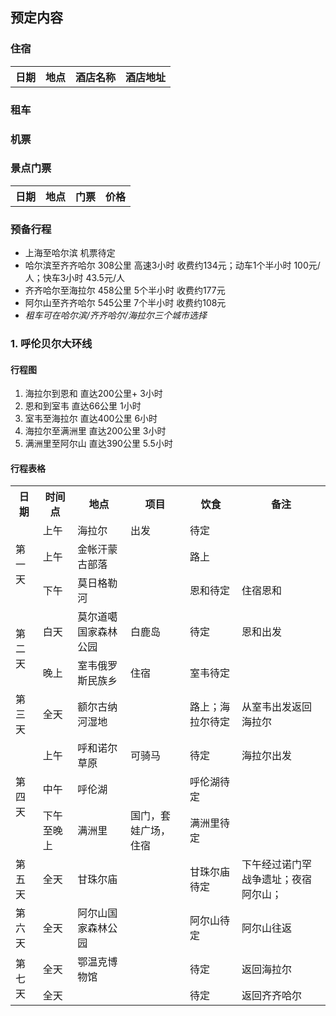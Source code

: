 ## 预定内容  

### 住宿  
<table>
	<tr>
		<th>日期</th>
		<th>地点</th>
		<th>酒店名称</th>
		<th>酒店地址</th>
	</tr>
</table>

### 租车  

### 机票 

### 景点门票  
<table>
	<tr>
		<th>日期</th>
		<th>地点</th>
		<th>门票</th>
		<th>价格</th>
	</tr>
</table>

### 预备行程
* 上海至哈尔滨 机票待定
* 哈尔滨至齐齐哈尔 308公里 高速3小时 收费约134元；动车1个半小时 100元/人；快车3小时 43.5元/人 
* 齐齐哈尔至海拉尔 458公里 5个半小时 收费约177元
* 阿尔山至齐齐哈尔 545公里 7个半小时 收费约108元 
* *租车可在哈尔滨/齐齐哈尔/海拉尔三个城市选择*

### 1. 呼伦贝尔大环线  
#### 行程图  
1. 海拉尔到恩和 直达200公里+ 3小时
2. 恩和到室韦 直达66公里 1小时
3. 室韦至海拉尔 直达400公里 6小时
4. 海拉尔至满洲里 直达200公里 3小时
5. 满洲里至阿尔山 直达390公里 5.5小时

#### 行程表格  
<table>
	<tr>
	    <th>日期</th>
	    <th>时间点</th>
	    <th>地点</th>
	    <th>项目</th>
	    <th>饮食</th>
	    <th>备注</th>
	</tr >
	<tr >
	    <td rowspan="3">第一天</td>
	    <td> 上午</td>
	    <td>海拉尔</td>  
	    <td>出发</td>
	    <td>待定</td>
	    <td> </td>
	</tr>
	<tr>
	    <td> 上午</td>
	    <td>金帐汗蒙古部落</td>
	    <td></td>
	    <td>路上</td>
	    <td></td>
	</tr>
	<tr>
	    <td >下午</td>
	    <td >莫日格勒河</td>
	    <td ></td>
	    <td >恩和待定</td>
	    <td >住宿恩和</td>
	</tr>
	<tr>
	    <td rowspan="2">第二天</td>
	    <td>白天</td>
	    <td>莫尔道噶国家森林公园</td>  
	    <td>白鹿岛</td>
	    <td>待定</td>
	    <td>恩和出发</td>
	</tr>
	<tr>
	    <td >晚上</td>
	    <td >室韦俄罗斯民族乡</td>
	    <td >住宿</td>
	    <td >室韦待定</td>
	    <td ></td>
	</tr>
	<tr>
	    <td rowspan="1">第三天</td>
	    <td >全天</td>
	    <td >额尔古纳河湿地</td>
	    <td ></td>
	    <td >路上；海拉尔待定</td>
	    <td >从室韦出发返回海拉尔</td>
	</tr>
	<tr>
	    <td rowspan="3">第四天</td>
	    <td >上午</td>
	    <td >呼和诺尔草原</td>
	    <td >可骑马</td>
	    <td >待定</td>
	    <td >海拉尔出发</td>
	</tr>
	<tr>
	    <td >中午</td>
	    <td >呼伦湖</td>
	    <td ></td>
	    <td >呼伦湖待定</td>
	    <td ></td>	
	</tr>
        <tr>
	    <td >下午至晚上</td>
	    <td >满洲里</td>
	    <td >国门，套娃广场，住宿</td>
	    <td >满洲里待定</td>
	    <td ></td>
	</tr>
	<tr>
	    <td rowspan="1">第五天</td>
	    <td >全天</td>
	    <td >甘珠尔庙</td>
	    <td ></td>
	    <td >甘珠尔庙待定</td>
	    <td >下午经过诺门罕战争遗址；夜宿阿尔山；</td>
	</tr>
	<tr>
	    <td rowspan="1">第六天</td>
	    <td >全天</td>
	    <td >阿尔山国家森林公园</td>
	    <td ></td>
	    <td >阿尔山待定</td>
	    <td >阿尔山往返</td>
	</tr>
	<tr>
	    <td rowspan="2">第七天</td>
	    <td >全天</td>
	    <td >鄂温克博物馆</td>
	    <td ></td>
	    <td >待定</td>
	    <td >返回海拉尔</td>
	</tr>
	<tr>
	    <td >全天</td>
	    <td ></td>
	    <td ></td>
	    <td >待定</td>
	    <td >返回齐齐哈尔</td>
	</tr>
</table>  


